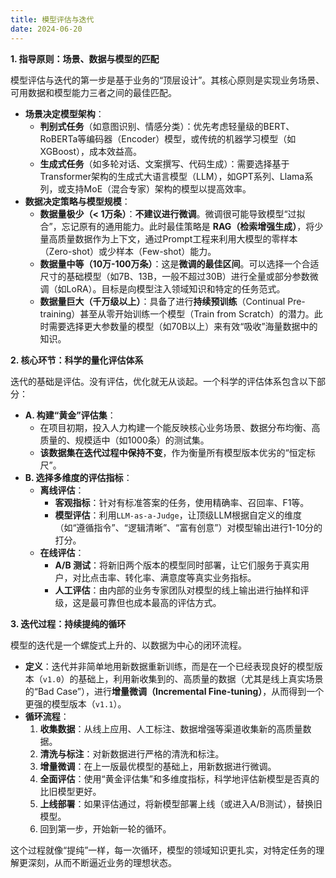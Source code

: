 ```yaml
---
title: 模型评估与迭代
date: 2024-06-20
---
```


**1. 指导原则：场景、数据与模型的匹配**

模型评估与迭代的第一步是基于业务的“顶层设计”。其核心原则是实现业务场景、可用数据和模型能力三者之间的最佳匹配。

+ **场景决定模型架构**：
    - **判别式任务**（如意图识别、情感分类）：优先考虑轻量级的BERT、RoBERTa等编码器（Encoder）模型，或传统的机器学习模型（如XGBoost），成本效益高。
    - **生成式任务**（如多轮对话、文案撰写、代码生成）：需要选择基于Transformer架构的生成式大语言模型（LLM），如GPT系列、Llama系列，或支持MoE（混合专家）架构的模型以提高效率。
+ **数据决定策略与模型规模**：
    - **数据量极少（< 1万条）**：**不建议进行微调**。微调很可能导致模型“过拟合”，忘记原有的通用能力。此时最佳策略是 **RAG（检索增强生成）**，将少量高质量数据作为上下文，通过Prompt工程来利用大模型的零样本（Zero-shot）或少样本（Few-shot）能力。
    - **数据量中等（10万-100万条）**：这是**微调的最佳区间**。可以选择一个合适尺寸的基础模型（如7B、13B，一般不超过30B）进行全量或部分参数微调（如LoRA）。目标是向模型注入领域知识和特定的任务范式。
    - **数据量巨大（千万级以上）**：具备了进行**持续预训练**（Continual Pre-training）甚至从零开始训练一个模型（Train from Scratch）的潜力。此时需要选择更大参数量的模型（如70B以上）来有效“吸收”海量数据中的知识。

**2. 核心环节：科学的量化评估体系**

迭代的基础是评估。没有评估，优化就无从谈起。一个科学的评估体系包含以下部分：

+ **A. 构建“黄金”评估集**：
    - 在项目初期，投入人力构建一个能反映核心业务场景、数据分布均衡、高质量的、规模适中（如1000条）的测试集。
    - **该数据集在迭代过程中保持不变**，作为衡量所有模型版本优劣的“恒定标尺”。
+ **B. 选择多维度的评估指标**：
    - **离线评估**：
        * **客观指标**：针对有标准答案的任务，使用精确率、召回率、F1等。
        * **模型评估**：利用`LLM-as-a-Judge`，让顶级LLM根据自定义的维度（如“遵循指令”、“逻辑清晰”、“富有创意”）对模型输出进行1-10分的打分。
    - **在线评估**：
        * **A/B 测试**：将新旧两个版本的模型同时部署，让它们服务于真实用户，对比点击率、转化率、满意度等真实业务指标。
        * **人工评估**：由内部的业务专家团队对模型的线上输出进行抽样和评级，这是最可靠但也成本最高的评估方式。

**3. 迭代过程：持续提纯的循环**

模型的迭代是一个螺旋式上升的、以数据为中心的闭环流程。

+ **定义**：迭代并非简单地用新数据重新训练，而是在一个已经表现良好的模型版本（`v1.0`）的基础上，利用新收集到的、高质量的数据（尤其是线上真实场景的“Bad Case”），进行**增量微调（Incremental Fine-tuning）**，从而得到一个更强的模型版本（`v1.1`）。
+ **循环流程**：
    1. **收集数据**：从线上应用、人工标注、数据增强等渠道收集新的高质量数据。
    2. **清洗与标注**：对新数据进行严格的清洗和标注。
    3. **增量微调**：在上一版最优模型的基础上，用新数据进行微调。
    4. **全面评估**：使用“黄金评估集”和多维度指标，科学地评估新模型是否真的比旧模型更好。
    5. **上线部署**：如果评估通过，将新模型部署上线（或进入A/B测试），替换旧模型。
    6. 回到第一步，开始新一轮的循环。

这个过程就像“提纯”一样，每一次循环，模型的领域知识更扎实，对特定任务的理解更深刻，从而不断逼近业务的理想状态。

